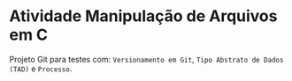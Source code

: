 # Atividade Manipulação de Arquivos em C

Projeto Git para testes com: ``Versionamento em Git``, ``Tipo Abstrato de Dados (TAD)`` e ``Processo``.
